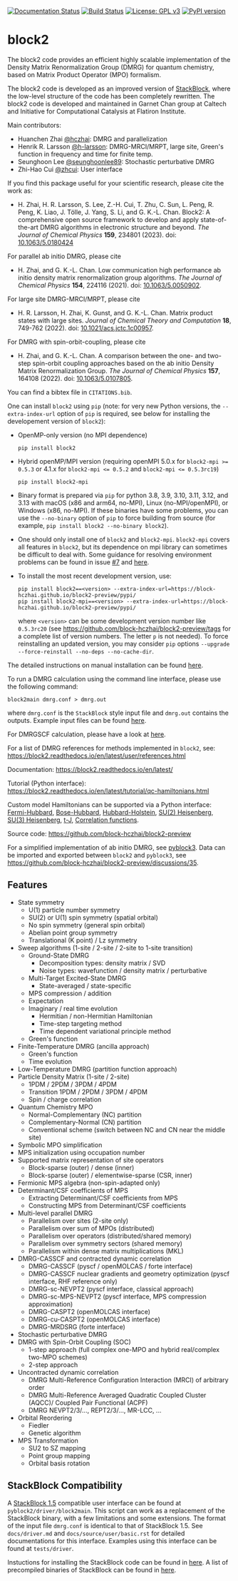 
[![Documentation Status](https://readthedocs.org/projects/block2/badge/?version=latest)](https://block2.readthedocs.io/en/latest/?badge=latest)
[![Build Status](https://github.com/block-hczhai/block2-preview/workflows/build/badge.svg)](https://github.com/block-hczhai/block2-preview/actions/workflows/build.yml)
[![License: GPL v3](https://img.shields.io/badge/License-GPLv3-blue.svg)](https://www.gnu.org/licenses/gpl-3.0)
[![PyPI version](https://badge.fury.io/py/block2.svg)](https://badge.fury.io/py/block2)

block2
======

The block2 code provides an efficient highly scalable
implementation of the Density Matrix Renormalization Group (DMRG) for quantum chemistry,
based on Matrix Product Operator (MPO) formalism.

The block2 code is developed as an improved version of [StackBlock](https://sanshar.github.io/Block/),
where the low-level structure of the code has been completely rewritten.
The block2 code is developed and maintained in Garnet Chan group at Caltech
and Initiative for Computational Catalysis at Flatiron Institute.

Main contributors:

* Huanchen Zhai [@hczhai](https://github.com/hczhai): DMRG and parallelization
* Henrik R. Larsson [@h-larsson](https://github.com/h-larsson): DMRG-MRCI/MRPT, large site, Green's function in frequency and time for finite temp.  
* Seunghoon Lee [@seunghoonlee89](https://github.com/seunghoonlee89): Stochastic perturbative DMRG
* Zhi-Hao Cui [@zhcui](https://github.com/zhcui): User interface

If you find this package useful for your scientific research, please cite the work as:

 - H. Zhai, H. R. Larsson, S. Lee, Z.-H. Cui, T. Zhu, C. Sun, L. Peng, R. Peng, K. Liao, J. Tölle, J. Yang, S. Li, and G. K.-L. Chan. Block2: A comprehensive open source framework to develop and apply state-of-the-art DMRG algorithms in electronic structure and beyond. *The Journal of Chemical Physics* **159**, 234801 (2023). doi: [10.1063/5.0180424](https://doi.org/10.1063/5.0180424)

For parallel ab initio DMRG, please cite

 - H. Zhai, and G. K.-L. Chan. Low communication high performance ab initio density matrix renormalization group algorithms. *The Journal of Chemical Physics* **154**, 224116 (2021). doi: [10.1063/5.0050902](https://doi.org/10.1063/5.0050902).

For large site DMRG-MRCI/MRPT, please cite

 - H. R. Larsson, H. Zhai, K. Gunst, and G. K.-L. Chan. Matrix product states with large sites. *Journal of Chemical Theory and Computation* **18**, 749-762 (2022). doi: [10.1021/acs.jctc.1c00957](https://doi.org/10.1021/acs.jctc.1c00957).

For DMRG with spin-orbit-coupling, please cite

 - H. Zhai, and G. K.-L. Chan. A comparison between the one- and two-step spin-orbit coupling approaches based on the ab initio Density Matrix Renormalization Group. *The Journal of Chemical Physics* **157**, 164108 (2022). doi: [10.1063/5.0107805](https://doi.org/10.1063/5.0107805).

You can find a bibtex file in `CITATIONS.bib`.

One can install ``block2`` using ``pip`` (note: for very new Python versions, the ``--extra-index-url`` option of ``pip`` is required, see below for installing the developement version of ``block2``):

* OpenMP-only version (no MPI dependence)

      pip install block2

* Hybrid openMP/MPI version (requiring openMPI 5.0.x for ``block2-mpi >= 0.5.3`` or 4.1.x for ``block2-mpi <= 0.5.2`` and ``block2-mpi <= 0.5.3rc19``)

      pip install block2-mpi

* Binary format is prepared via ``pip`` for python 3.8, 3.9, 3.10, 3.11, 3.12, and 3.13 with macOS (x86 and arm64, no-MPI), Linux (no-MPI/openMPI), or Windows (x86, no-MPI). If these binaries have some problems, you can use the ``--no-binary`` option of ``pip`` to force building from source (for example, ``pip install block2 --no-binary block2``).

* One should only install one of ``block2`` and ``block2-mpi``. ``block2-mpi`` covers all features in ``block2``, but its dependence on mpi library can sometimes be difficult to deal with. Some guidance for resolving environment problems can be found in issue [#7](https://github.com/block-hczhai/block2-preview/issues/7) and [here](https://block2.readthedocs.io/en/latest/user/installation.html#installation-with-anaconda).

* To install the most recent development version, use:

      pip install block2==<version> --extra-index-url=https://block-hczhai.github.io/block2-preview/pypi/
      pip install block2-mpi==<version> --extra-index-url=https://block-hczhai.github.io/block2-preview/pypi/

  where ``<version>`` can be some development version number like ``0.5.3rc20`` (see https://github.com/block-hczhai/block2-preview/tags for a complete list of version numbers. The letter ``p`` is not needed). To force reinstalling an updated version, you may consider ``pip`` options ``--upgrade --force-reinstall --no-deps --no-cache-dir``.

The detailed instructions on manual installation can be found [here](https://block2.readthedocs.io/en/latest/user/installation.html#manual-installation).

To run a DMRG calculation using the command line interface, please use the following command:

    block2main dmrg.conf > dmrg.out

where ``dmrg.conf`` is the ``StackBlock`` style input file and ``dmrg.out`` contains the outputs.
Example input files can be found [here](https://block2.readthedocs.io/en/latest/user/basic.html).

For DMRGSCF calculation, please have a look at [here](https://block2.readthedocs.io/en/latest/user/dmrg-scf.html).

For a list of DMRG references for methods implemented in ``block2``, see: https://block2.readthedocs.io/en/latest/user/references.html

Documentation: https://block2.readthedocs.io/en/latest/

Tutorial (Python interface): https://block2.readthedocs.io/en/latest/tutorial/qc-hamiltonians.html

Custom model Hamiltonians can be supported via a Python interface: [Fermi-Hubbard](https://block2.readthedocs.io/en/latest/tutorial/hubbard.html), [Bose-Hubbard](https://block2.readthedocs.io/en/latest/tutorial/custom-hamiltonians.html#Bose-Hubbard-Model), [Hubbard-Holstein](https://block2.readthedocs.io/en/latest/tutorial/custom-hamiltonians.html#The-Hubbard-Holstein-Model), [SU(2) Heisenberg](https://block2.readthedocs.io/en/latest/tutorial/heisenberg.html), [SU(3) Heisenberg](https://block2.readthedocs.io/en/latest/tutorial/custom-hamiltonians.html#SU(3)-Heisenberg-Model), [t-J](https://block2.readthedocs.io/en/latest/tutorial/custom-hamiltonians.html#SU(2)-t-J-Model), [Correlation functions](https://block2.readthedocs.io/en/latest/tutorial/custom-hamiltonians.html#Correlation-Functions).

Source code: https://github.com/block-hczhai/block2-preview

For a simplified implementation of ab initio DMRG, see [pyblock3](https://github.com/block-hczhai/pyblock3-preview). Data can be imported and exported between ``block2`` and ``pyblock3``, see https://github.com/block-hczhai/block2-preview/discussions/35.

Features
--------

* State symmetry
    * U(1) particle number symmetry
    * SU(2) or U(1) spin symmetry (spatial orbital)
    * No spin symmetry (general spin orbital)
    * Abelian point group symmetry
    * Translational (K point) / Lz symmetry
* Sweep algorithms (1-site / 2-site / 2-site to 1-site transition)
    * Ground-State DMRG
        * Decomposition types: density matrix / SVD
        * Noise types: wavefunction / density matrix / perturbative
    * Multi-Target Excited-State DMRG
        * State-averaged / state-specific
    * MPS compression / addition
    * Expectation
    * Imaginary / real time evolution
        * Hermitian / non-Hermitian Hamiltonian
        * Time-step targeting method
        * Time dependent variational principle method
    * Green's function
* Finite-Temperature DMRG (ancilla approach)
    * Green's function
    * Time evolution
* Low-Temperature DMRG (partition function approach)
* Particle Density Matrix (1-site / 2-site)
    * 1PDM / 2PDM / 3PDM / 4PDM
    * Transition 1PDM / 2PDM / 3PDM / 4PDM
    * Spin / charge correlation
* Quantum Chemistry MPO
    * Normal-Complementary (NC) partition
    * Complementary-Normal (CN) partition
    * Conventional scheme (switch between NC and CN near the middle site)
* Symbolic MPO simplification
* MPS initialization using occupation number
* Supported matrix representation of site operators
    * Block-sparse (outer) / dense (inner)
    * Block-sparse (outer) / elementwise-sparse (CSR, inner)
* Fermionic MPS algebra (non-spin-adapted only)
* Determinant/CSF coefficients of MPS
    * Extracting Determinant/CSF coefficients from MPS
    * Constructing MPS from Determinant/CSF coefficients
* Multi-level parallel DMRG
    * Parallelism over sites (2-site only)
    * Parallelism over sum of MPOs (distributed)
    * Parallelism over operators (distributed/shared memory)
    * Parallelism over symmetry sectors (shared memory)
    * Parallelism within dense matrix multiplications (MKL)
* DMRG-CASSCF and contracted dynamic correlation
    * DMRG-CASSCF (pyscf / openMOLCAS / forte interface)
    * DMRG-CASSCF nuclear gradients and geometry optimization (pyscf interface, RHF reference only)
    * DMRG-sc-NEVPT2 (pyscf interface, classical approach)
    * DMRG-sc-MPS-NEVPT2 (pyscf interface, MPS compression approximation)
    * DMRG-CASPT2 (openMOLCAS interface)
    * DMRG-cu-CASPT2 (openMOLCAS interface)
    * DMRG-MRDSRG (forte interface)
* Stochastic perturbative DMRG
* DMRG with Spin-Orbit Coupling (SOC)
    * 1-step approach (full complex one-MPO and hybrid real/complex two-MPO schemes)
    * 2-step approach
* Uncontracted dynamic correlation
    * DMRG Multi-Reference Configuration Interaction (MRCI) of arbitrary order
    * DMRG Multi-Reference Averaged Quadratic Coupled Cluster (AQCC)/ Coupled Pair Functional (ACPF)
    * DMRG NEVPT2/3/..., REPT2/3/..., MR-LCC, ...
* Orbital Reordering
    * Fiedler
    * Genetic algorithm
* MPS Transformation
    * SU2 to SZ mapping
    * Point group mapping
    * Orbital basis rotation

StackBlock Compatibility
------------------------

A [StackBlock 1.5](https://github.com/sanshar/StackBlock) compatible user interface can be found at `pyblock2/driver/block2main`.
This script can work as a replacement of the StackBlock binary, with a few limitations and some extensions.
The format of the input file `dmrg.conf` is identical to that of StackBlock 1.5.
See `docs/driver.md` and `docs/source/user/basic.rst` for detailed documentations for this interface.
Examples using this interface can be found at `tests/driver`.

Instuctions for installing the StackBlock code can be found in [here](https://block2.readthedocs.io/en/latest/user/mps-io.html#stackblock-installation). A list of precompiled binaries of StackBlock can be found in [here](https://github.com/hczhai/StackBlock/releases/tag/v1.5.3).
